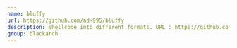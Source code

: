 ```yaml
---
name: bluffy
url: https://github.com/ad-995/bluffy
description: shellcode into different formats. URL : https://github.com/ad-995/bluffy Groups : blackarch blackarch-exploitation
group: blackarch
---
```

